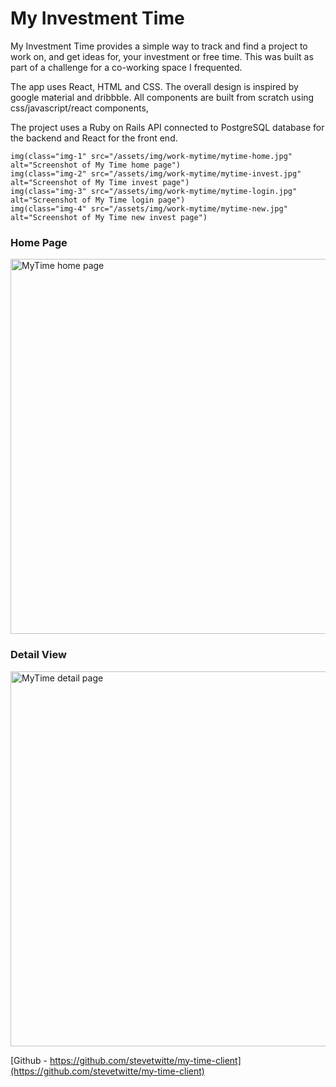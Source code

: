 # My Investment Time

My Investment Time provides a simple way to track and find a project to work on,
and get ideas for, your investment or free time. This was built as part of a challenge for a co-working space I frequented.

The app uses React, HTML and CSS. The overall design is inspired by google material and dribbble. All components are built from
scratch using css/javascript/react components,

The project uses a Ruby on Rails API connected to PostgreSQL database for the backend and React for the front end.

    img(class="img-1" src="/assets/img/work-mytime/mytime-home.jpg" alt="Screenshot of My Time home page")
    img(class="img-2" src="/assets/img/work-mytime/mytime-invest.jpg" alt="Screenshot of My Time invest page")
    img(class="img-3" src="/assets/img/work-mytime/mytime-login.jpg" alt="Screenshot of My Time login page")
    img(class="img-4" src="/assets/img/work-mytime/mytime-new.jpg" alt="Screenshot of My Time new invest page")

### Home Page
<img src="/images/work-mytime/mytime-home.jpg" alt="MyTime home page" style="width: 600px">


### Detail View
<img src="/images/work-mytime/mytime-invest.jpg" alt="MyTime detail page" style="width: 600px">



[Github - https://github.com/stevetwitte/my-time-client](https://github.com/stevetwitte/my-time-client)
